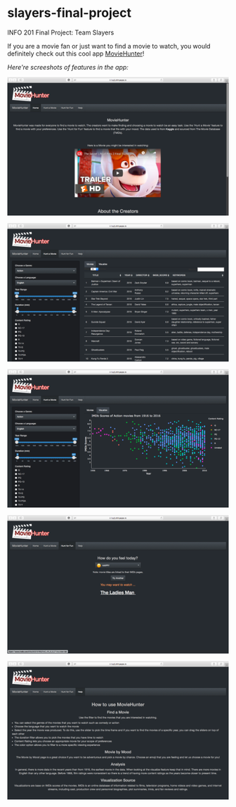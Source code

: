 # slayers-final-project
INFO 201 Final Project: Team Slayers

If you are a movie fan or just want to find a movie to watch, you would definitely check out this cool app [MovieHunter](https://luyij.shinyapps.io/slayers-final-project/)!

*Here're screeshots of features in the app:*

![home](home.png)

![table](table.png)

![plot](plot.png)

![emoji](emoji.png)

![help](help.png)